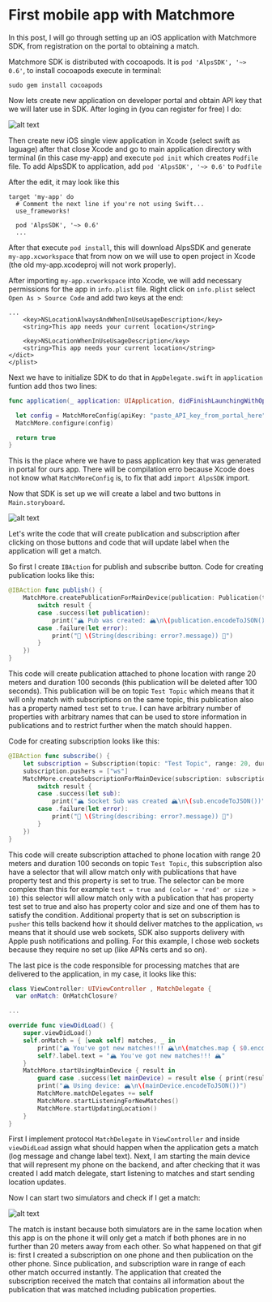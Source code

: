 # First mobile app with Matchmore

In this post, I will go through setting up an iOS application with Matchmore SDK, from registration on the portal to obtaining a match.

Matchmore SDK is distributed with cocoapods. It is `pod 'AlpsSDK', '~> 0.6'`, to install cocoapods execute in terminal:
```
sudo gem install cocoapods
```

Now lets create new application on developer portal and obtain API key that we will later use in SDK.
After loging in (you can register for free) I do:

![alt text](https://raw.githubusercontent.com/matchmore/tech-blog/post/match-setup/20180321/img/create-app.gif "create app")

Then create new iOS single view application in Xcode (select swift as laguage) after that close Xcode and go to main application directory with terminal (in this case my-app) and execute `pod init` which creates `Podfile` file. To add AlpsSDK to application, add `pod 'AlpsSDK', '~> 0.6'` to `Podfile` 

After the edit, it may look like this
```
target 'my-app' do
  # Comment the next line if you're not using Swift...
  use_frameworks!

  pod 'AlpsSDK', '~> 0.6'
  ...
```

After that execute `pod install`, this will download AlpsSDK and generate `my-app.xcworkspace` that from now on we will use to open project in Xcode (the old my-app.xcodeproj will not work properly).

After importing `my-app.xcworkspace` into Xcode, we will add necessary permissions for the app in `info.plist` file. Right click on `info.plist` select `Open As > Source Code` and add two keys at the end:

```
...
    <key>NSLocationAlwaysAndWhenInUseUsageDescription</key>
    <string>This app needs your current location</string>
    
    <key>NSLocationWhenInUseUsageDescription</key>
    <string>This app needs your current location</string>
</dict>
</plist>
```

Next we have to initialize SDK to do that in `AppDelegate.swift` in `application` funtion add thos two lines:
```swift
func application(_ application: UIApplication, didFinishLaunchingWithOptions launchOptions: [UIApplicationLaunchOptionsKey: Any]?) -> Bool {

  let config = MatchMoreConfig(apiKey: "paste_API_key_from_portal_here")
  MatchMore.configure(config)

  return true
}
```
This is the place where we have to pass application key that was generated in portal for ours app.
There will be compilation erro because Xcode does not know what `MatchMoreConfig` is, to fix that add `import AlpsSDK` import.

Now that SDK is set up we will create a label and two buttons in `Main.storyboard`.

![alt text](https://raw.githubusercontent.com/matchmore/tech-blog/post/match-setup/20180321/img/app-main-page.png "app main view")

Let's write the code that will create publication and subscription after clicking on those buttons and code that will update label when the application will get a match.

So first I create `IBAction` for publish and subscribe button. Code for creating publication looks like this:
```swift
@IBAction func publish() {
    MatchMore.createPublicationForMainDevice(publication: Publication(topic: "Test Topic", range: 20, duration: 100, properties: ["test": "true"]), completion: { result in
        switch result {
        case .success(let publication):
            print("🏔 Pub was created: 🏔\n\(publication.encodeToJSON())")
        case .failure(let error):
            print("🌋 \(String(describing: error?.message)) 🌋")
        }
    })
}
```

This code will create publication attached to phone location with range 20 meters and duration 100 seconds (this publication will be deleted after 100 seconds). This publication will be on topic `Test Topic` which means that it will only match with subscriptions on the same topic, this publication also has a property named `test` set to `true`. I can have arbitrary number of properties with arbitrary names that can be used to store information in publications and to restrict further when the match should happen.


Code for creating subscription looks like this:
```swift
@IBAction func subscribe() {
    let subscription = Subscription(topic: "Test Topic", range: 20, duration: 100, selector: "test = true")
    subscription.pushers = ["ws"]
    MatchMore.createSubscriptionForMainDevice(subscription: subscription, completion: { result in
        switch result {
        case .success(let sub):
            print("🏔 Socket Sub was created 🏔\n\(sub.encodeToJSON())")
        case .failure(let error):
            print("🌋 \(String(describing: error?.message)) 🌋")
        }
    })
}
```

This code will create subscription attached to phone location with range 20 meters and duration 100 seconds on topic `Test Topic`, this subscription also have a selector that will allow match only with publications that have property test and this property is set to true. The selector can be more complex than this for example `test = true and (color = 'red' or size > 10)` this selector will allow match only with a publication that has property test set to true and also has property color and size and one of them has to satisfy the condition. Additional property that is set on subscription is `pusher` this tells backend how it should deliver matches to the application, `ws` means that it should use web sockets, SDK also supports delivery with Apple push notifications and polling. For this example, I chose web sockets because they require no set up (like APNs certs and so on).

The last pice is the code responsible for processing matches that are delivered to the application, in my case, it looks like this:
```swift
class ViewController: UIViewController , MatchDelegate {
  var onMatch: OnMatchClosure?

...

override func viewDidLoad() {
    super.viewDidLoad()
    self.onMatch = { [weak self] matches, _ in
        print("🏔 You've got new matches!!! 🏔\n\(matches.map { $0.encodeToJSON() })")
        self?.label.text = "🏔 You've got new matches!!! 🏔"
    }
    MatchMore.startUsingMainDevice { result in
        guard case .success(let mainDevice) = result else { print(result.errorMessage ?? ""); return }
        print("🏔 Using device: 🏔\n\(mainDevice.encodeToJSON())")
        MatchMore.matchDelegates += self
        MatchMore.startListeningForNewMatches()
        MatchMore.startUpdatingLocation()
    }
}
```

First I implement protocol `MatchDelegate` in `ViewController` and inside `viewDidLoad` assign what should happen when the application gets a match (log message and change label text). Next, I am starting the main device that will represent my phone on the backend, and after checking that it was created I add match delegate, start listening to matches and start sending location updates.

Now I can start two simulators and check if I get a match:

![alt text](https://raw.githubusercontent.com/matchmore/tech-blog/post/match-setup/20180321/img/match.gif "match")

The match is instant because both simulators are in the same location when this app is on the phone it will only get a match if both phones are in no further than 20 meters away from each other.
So what happened on that gif is: first I created a subscription on one phone and then publication on the other phone. Since publication, and subscription ware in range of each other match occurred instantly. The application that created the subscription received the match that contains all information about the publication that was matched including publication properties.

